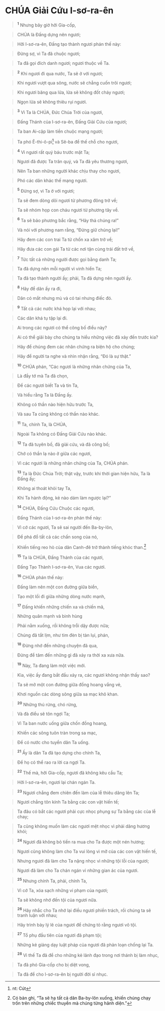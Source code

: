 

# CHÚA Giải Cứu I-sơ-ra-ên

> <sup><b>1</b></sup> Nhưng bây giờ hỡi Gia-cốp,
>


> CHÚA là Đấng dựng nên ngươi;
>


> Hỡi I-sơ-ra-ên, Đấng tạo thành ngươi phán thế này:
>


> Đừng sợ, vì Ta đã chuộc ngươi;
>


> Ta đã gọi đích danh ngươi; ngươi thuộc về Ta.
>


> <sup><b>2</b></sup> Khi ngươi đi qua nước, Ta sẽ ở với ngươi;
>


> Khi ngươi vượt qua sông, nước sẽ chẳng cuốn trôi ngươi;
>


> Khi ngươi băng qua lửa, lửa sẽ không đốt cháy ngươi;
>


> Ngọn lửa sẽ không thiêu rụi ngươi.
>


> <sup><b>3</b></sup> Vì Ta là CHÚA, Đức Chúa Trời của ngươi,
>


> Đấng Thánh của I-sơ-ra-ên, Đấng Giải Cứu của ngươi;
>


> Ta ban Ai-cập làm tiền chuộc mạng ngươi;
>


> Ta phó Ê-thi-ô-pi[^1] và Sê-ba để thế chỗ cho ngươi,
>


> <sup><b>4</b></sup> Vì ngươi rất quý báu trước mặt Ta;
>


> Ngươi đã được Ta trân quý, và Ta đã yêu thương ngươi,
>


> Nên Ta ban những người khác chịu thay cho ngươi,
>


> Phó các dân khác thế mạng ngươi.
>


> <sup><b>5</b></sup> Đừng sợ, vì Ta ở với ngươi;
>


> Ta sẽ đem dòng dõi ngươi từ phương đông trở về;
>


> Ta sẽ nhóm họp con cháu ngươi từ phương tây về.
>


> <sup><b>6</b></sup> Ta sẽ bảo phương bắc rằng, “Hãy thả chúng ra!”
>


> Và nói với phương nam rằng, “Đừng giữ chúng lại!”
>


> Hãy đem các con trai Ta từ chốn xa xăm trở về;
>


> Hãy đưa các con gái Ta từ các nơi tận cùng trái đất trở về,
>


> <sup><b>7</b></sup> Tức tất cả những người được gọi bằng danh Ta;
>


> Ta đã dựng nên mỗi người vì vinh hiển Ta;
>


> Ta đã tạo thành người ấy; phải, Ta đã dựng nên người ấy.
>


> <sup><b>8</b></sup> Hãy để dân ấy ra đi,
>


> Dân có mắt nhưng mù và có tai nhưng điếc đó.
>


> <sup><b>9</b></sup> Tất cả các nước khá họp lại với nhau;
>


> Các dân khá tụ tập lại đi.
>


> Ai trong các ngươi có thể công bố điều này?
>


> Ai có thể giãi bày cho chúng ta hiểu những việc đã xảy đến trước kia?
>


> Hãy để chúng đem các nhân chứng ra biện hộ cho chúng;
>


> Hãy để người ta nghe và nhìn nhận rằng, “Đó là sự thật.”
>


> <sup><b>10</b></sup> CHÚA phán, “Các ngươi là những nhân chứng của Ta,
>


> Là đầy tớ mà Ta đã chọn,
>


> Để các ngươi biết Ta và tin Ta,
>


> Và hiểu rằng Ta là Đấng ấy.
>


> Không có thần nào hiện hữu trước Ta,
>


> Và sau Ta cũng không có thần nào khác.
>


> <sup><b>11</b></sup> Ta, chính Ta, là CHÚA,
>


> Ngoài Ta không có Đấng Giải Cứu nào khác.
>


> <sup><b>12</b></sup> Ta đã tuyên bố, đã giải cứu, và đã công bố;
>


> Chớ có thần lạ nào ở giữa các ngươi,
>


> Vì các ngươi là những nhân chứng của Ta, CHÚA phán.
>


> <sup><b>13</b></sup> Ta là Đức Chúa Trời; thật vậy, trước khi thời gian hiện hữu, Ta là Đấng ấy;
>


> Không ai thoát khỏi tay Ta,
>


> Khi Ta hành động, kẻ nào dám làm ngược lại?”
>


> <sup><b>14</b></sup> CHÚA, Đấng Cứu Chuộc các ngươi,
>


> Đấng Thánh của I-sơ-ra-ên phán thế này:
>


> Vì cớ các ngươi, Ta sẽ sai người đến Ba-by-lôn,
>


> Để phá đổ tất cả các chấn song của nó,
>


> Khiến tiếng reo hò của dân Canh-đê trở thành tiếng khóc than.[^2]
>


> <sup><b>15</b></sup> Ta là CHÚA, Đấng Thánh của các ngươi,
>


> Đấng Tạo Thành I-sơ-ra-ên, Vua các ngươi.
>


> <sup><b>16</b></sup> CHÚA phán thế này:
>


> Đấng làm nên một con đường giữa biển,
>


> Tạo một lối đi giữa những dòng nước mạnh,
>


> <sup><b>17</b></sup> Đấng khiến những chiến xa và chiến mã,
>


> Những quân mạnh và binh hùng
>


> Phải nằm xuống, rồi không trỗi dậy được nữa;
>


> Chúng đã tắt lịm, như tim đèn bị tàn lụi, phán,
>


> <sup><b>18</b></sup> Đừng nhớ đến những chuyện đã qua,
>


> Đừng để tâm đến những gì đã xảy ra thời xa xưa nữa.
>


> <sup><b>19</b></sup> Này, Ta đang làm một việc mới.
>


> Kìa, việc ấy đang bắt đầu xảy ra, các ngươi không nhận thấy sao?
>


> Ta sẽ mở một con đường giữa đồng hoang vắng vẻ,
>


> Khơi nguồn các dòng sông giữa sa mạc khô khan.
>


> <sup><b>20</b></sup> Những thú rừng, chó rừng,
>


> Và đà điểu sẽ tôn ngợi Ta;
>


> Vì Ta ban nước uống giữa chốn đồng hoang,
>


> Khiến các sông tuôn tràn trong sa mạc,
>


> Để có nước cho tuyển dân Ta uống.
>


> <sup><b>21</b></sup> Ấy là dân Ta đã tạo dựng cho chính Ta,
>


> Để họ có thể rao ra lời ca ngợi Ta.
>


> <sup><b>22</b></sup> Thế mà, hỡi Gia-cốp, ngươi đã không kêu cầu Ta;
>


> Hỡi I-sơ-ra-ên, ngươi lại chán ngán Ta.
>


> <sup><b>23</b></sup> Ngươi chẳng đem chiên đến làm của lễ thiêu dâng lên Ta;
>


> Ngươi chẳng tôn kính Ta bằng các con vật hiến tế;
>


> Ta đâu có bắt các ngươi phải cực nhọc phụng sự Ta bằng các của lễ chay;
>


> Ta cũng không muốn làm các ngươi mệt nhọc vì phải dâng hương khói;
>


> <sup><b>24</b></sup> Ngươi đã không bỏ tiền ra mua cho Ta được một nén hương;
>


> Ngươi cũng không làm cho Ta vui lòng vì mỡ của các con vật hiến tế,
>


> Nhưng ngươi đã làm cho Ta nặng nhọc vì những tội lỗi của ngươi;
>


> Ngươi đã làm cho Ta chán ngán vì những gian ác của ngươi.
>


> <sup><b>25</b></sup> Nhưng chính Ta, phải, chính Ta,
>


> Vì cớ Ta, xóa sạch những vi phạm của ngươi;
>


> Ta sẽ không nhớ đến tội của ngươi nữa.
>


> <sup><b>26</b></sup> Hãy nhắc cho Ta nhớ lại điều ngươi phiền trách, rồi chúng ta sẽ tranh luận với nhau;
>


> Hãy trình bày lý lẽ của ngươi để chứng tỏ rằng ngươi vô tội.
>


> <sup><b>27</b></sup> Tổ phụ đầu tiên của ngươi đã phạm tội;
>


> Những kẻ giảng dạy luật pháp của ngươi đã phản loạn chống lại Ta.
>


> <sup><b>28</b></sup> Vì thế Ta đã để cho những kẻ lãnh đạo trong nơi thánh bị làm nhục,
>


> Ta đã phó Gia-cốp cho bị diệt vong,
>


> Ta đã để cho I-sơ-ra-ên bị người đời sỉ nhục.
>

[^1]: nt: Cút
[^2]: Có bản ghi, “Ta sẽ hạ tất cả dân Ba-by-lôn xuống, khiến chúng chạy trốn trên những chiếc thuyền mà chúng từng hãnh diện.”
